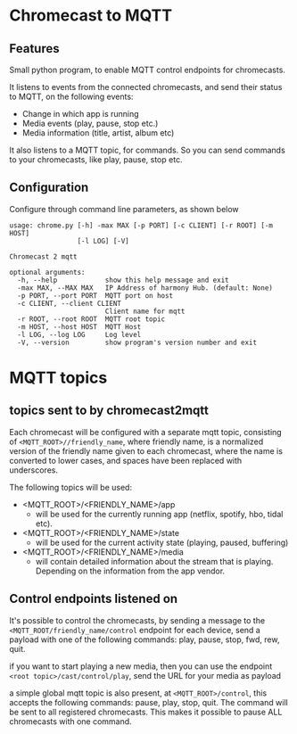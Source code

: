 # Chromecast to MQTT

## Features

Small python program, to enable MQTT control endpoints for chromecasts. 

It listens to events from the connected chromecasts, and send their status to MQTT, on the following events:
* Change in which app is running
* Media events (play, pause, stop etc.)
* Media information (title, artist, album etc)

It also listens to a MQTT topic, for commands. So you can send commands to your chromecasts, like play, pause, stop etc.

## Configuration
Configure through command line parameters, as shown below
```
usage: chrome.py [-h] -max MAX [-p PORT] [-c CLIENT] [-r ROOT] [-m HOST]
                 [-l LOG] [-V]

Chromecast 2 mqtt

optional arguments:
  -h, --help            show this help message and exit
  -max MAX, --MAX MAX   IP Address of harmony Hub. (default: None)
  -p PORT, --port PORT  MQTT port on host
  -c CLIENT, --client CLIENT
                        Client name for mqtt
  -r ROOT, --root ROOT  MQTT root topic
  -m HOST, --host HOST  MQTT Host
  -l LOG, --log LOG     Log level
  -V, --version         show program's version number and exit
```
# MQTT topics
## topics sent to by chromecast2mqtt
Each chromecast will be configured with a separate mqtt topic, consisting of `<MQTT_ROOT>//friendly_name`, where friendly name, is a normalized version of the friendly name given to each chromecast, where the name is converted to lower cases, and spaces have been replaced with underscores.

The following topics will be used:
* <MQTT_ROOT>/<FRIENDLY_NAME>/app
  * will be used for the currently running app (netflix, spotify, hbo, tidal etc).
* <MQTT_ROOT>/<FRIENDLY_NAME>/state
  * will be used for the current activity state (playing, paused, buffering)
* <MQTT_ROOT>/<FRIENDLY_NAME>/media
  * will contain detailed information about the stream that is playing. Depending on the information from the app vendor.

## Control endpoints listened on
It's possible to control the chromecasts, by sending a message to the `<MQTT_ROOT/friendly_name/control` endpoint for each device, send a payload with one of the following commands: play, pause, stop, fwd, rew, quit.

if you want to start playing a new media, then you can use the endpoint `<root topic>/cast/control/play`, send the URL for your media as payload

a simple global mqtt topic is also present, at `<MQTT_ROOT>/control`, this accepts the following commands: pause, play, stop, quit. The command will be sent to all registered chromecasts. This makes it possible to pause ALL chromecasts with one command.
